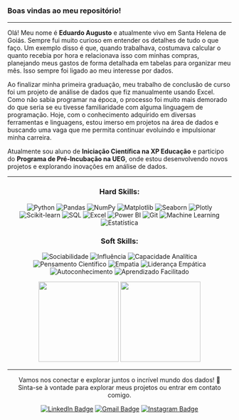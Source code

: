 ### Boas vindas ao meu repositório!
---
Olá! Meu nome é **Eduardo Augusto** e atualmente vivo em Santa Helena de Goiás. Sempre fui muito curioso em entender os detalhes de tudo o que faço. Um exemplo disso é que, quando trabalhava, costumava calcular o quanto recebia por hora e relacionava isso com minhas compras, planejando meus gastos de forma detalhada em tabelas para organizar meu mês. Isso sempre foi ligado ao meu interesse por dados.

Ao finalizar minha primeira graduação, meu trabalho de conclusão de curso foi um projeto de análise de dados que fiz manualmente usando Excel. Como não sabia programar na época, o processo foi muito mais demorado do que seria se eu tivesse familiaridade com alguma linguagem de programação. Hoje, com o conhecimento adquirido em diversas ferramentas e linguagens, estou imerso em projetos na área de dados e buscando uma vaga que me permita continuar evoluindo e impulsionar minha carreira.

Atualmente sou aluno de **Iniciação Científica na XP Educação** e participo do **Programa de Pré-Incubação na UEG**, onde estou desenvolvendo novos projetos e explorando inovações em análise de dados.

---

<div align="center">
  
### Hard Skills:
![Python](https://img.shields.io/badge/-Python-blue?style=flat&logo=python&logoColor=white) 
![Pandas](https://img.shields.io/badge/-Pandas-yellow?style=flat&logo=pandas&logoColor=black) 
![NumPy](https://img.shields.io/badge/-NumPy-blue?style=flat&logo=numpy&logoColor=white) 
![Matplotlib](https://img.shields.io/badge/-Matplotlib-orange?style=flat&logo=plotly&logoColor=white) 
![Seaborn](https://img.shields.io/badge/-Seaborn-blue?style=flat&logo=seaborn&logoColor=white) 
![Plotly](https://img.shields.io/badge/-Plotly-black?style=flat&logo=plotly&logoColor=blue) 
![Scikit-learn](https://img.shields.io/badge/-Scikit--learn-orange?style=flat&logo=scikitlearn&logoColor=white) 
![SQL](https://img.shields.io/badge/-SQL-blue?style=flat&logo=mysql&logoColor=white) 
![Excel](https://img.shields.io/badge/-Excel-green?style=flat&logo=microsoftexcel&logoColor=white) 
![Power BI](https://img.shields.io/badge/-Power%20BI-yellow?style=flat&logo=powerbi&logoColor=black) 
![Git](https://img.shields.io/badge/-Git-black?style=flat&logo=git&logoColor=orange) 
![Machine Learning](https://img.shields.io/badge/-Machine%20Learning-purple?style=flat&logo=machinelearning&logoColor=white) 
![Estatística](https://img.shields.io/badge/-Estatística-blue?style=flat&logo=mathworks&logoColor=white)

### Soft Skills:
![Sociabilidade](https://img.shields.io/badge/-Sociabilidade-blue) 
![Influência](https://img.shields.io/badge/-Influência-red) 
![Capacidade Analítica](https://img.shields.io/badge/-Capacidade%20Analítica-green) 
![Pensamento Científico](https://img.shields.io/badge/-Pensamento%20Científico-purple) 
![Empatia](https://img.shields.io/badge/-Empatia-yellow) 
![Liderança Empática](https://img.shields.io/badge/-Liderança%20Empática-blue) 
![Autoconhecimento](https://img.shields.io/badge/-Autoconhecimento-orange) 
![Aprendizado Facilitado](https://img.shields.io/badge/-Aprendizado%20Facilitado-green)


  <img height="180em" src="https://github-readme-stats.vercel.app/api?username=EduAugustoM&show_icons=true&theme=transparent"/>
  <img height="180em" src="https://github-readme-stats.vercel.app/api/top-langs/?username=EduAugustoM&layout=compact&theme=transparent"/>


---

Vamos nos conectar e explorar juntos o incrível mundo dos dados! 🚀 <br>
Sinta-se à vontade para explorar meus projetos ou entrar em contato comigo.

[![LinkedIn Badge](https://img.shields.io/badge/-LinkedIn-blue?style=flat&logo=Linkedin&logoColor=white)](https://www.linkedin.com/in/eduardo-augusto-mendes)
[![Gmail Badge](https://img.shields.io/badge/-Gmail-red?style=flat&logo=gmail&logoColor=white)](mailto:eeduardoaugusto@gmail.com)
[![Instagram Badge](https://img.shields.io/badge/-Instagram-purple?style=flat&logo=instagram&logoColor=white)](https://www.instagram.com/eduardo_augusto)

</div>
